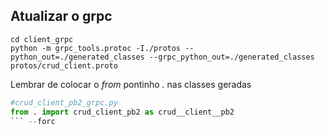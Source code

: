 ## Atualizar o grpc

```shell
cd client_grpc
python -m grpc_tools.protoc -I./protos --python_out=./generated_classes --grpc_python_out=./generated_classes protos/crud_client.proto
```
Lembrar de colocar o _from_ pontinho _._  nas classes geradas 
```python
#crud_client_pb2_grpc.py
from . import crud_client_pb2 as crud__client__pb2
``` --forc